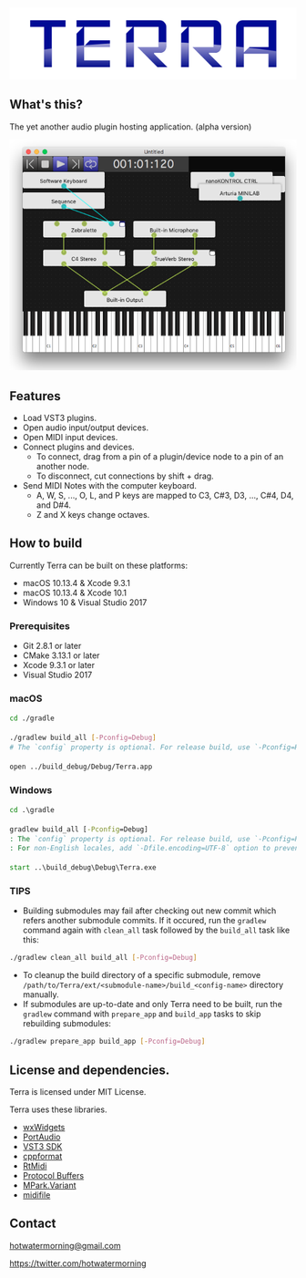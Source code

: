 ![Terra](./misc/Logo.png)

## What's this?

The yet another audio plugin hosting application. (alpha version)

![ScreenShot](./misc/ScreenShot.png)

## Features

* Load VST3 plugins.
* Open audio input/output devices.
* Open MIDI input devices.
* Connect plugins and devices.
    * To connect, drag from a pin of a plugin/device node to a pin of an another node.
    * To disconnect, cut connections by shift + drag.
* Send MIDI Notes with the computer keyboard.
    * A, W, S, ..., O, L, and P keys are mapped to C3, C#3, D3, ..., C#4, D4, and D#4.
    * Z and X keys change octaves.

## How to build

Currently Terra can be built on these platforms:

* macOS 10.13.4 & Xcode 9.3.1
* macOS 10.13.4 & Xcode 10.1
* Windows 10 & Visual Studio 2017

### Prerequisites

* Git 2.8.1 or later
* CMake 3.13.1 or later
* Xcode 9.3.1 or later
* Visual Studio 2017

### macOS

```sh
cd ./gradle

./gradlew build_all [-Pconfig=Debug]
# The `config` property is optional. For release build, use `-Pconfig=Release` instead.

open ../build_debug/Debug/Terra.app
```

### Windows

```bat
cd .\gradle

gradlew build_all [-Pconfig=Debug]
: The `config` property is optional. For release build, use `-Pconfig=Release` instead.
: For non-English locales, add `-Dfile.encoding=UTF-8` option to prevent Mojibake.

start ..\build_debug\Debug\Terra.exe
```

### TIPS

* Building submodules may fail after checking out new commit which refers another submodule commits.
If it occured, run the `gradlew` command again with `clean_all` task followed by the `build_all` task like this:

```sh
./gradlew clean_all build_all [-Pconfig=Debug]
```

* To cleanup the build directory of a specific submodule, remove `/path/to/Terra/ext/<submodule-name>/build_<config-name>` directory manually.
* If submodules are up-to-date and only Terra need to be built, run the `gradlew` command with `prepare_app` and `build_app` tasks to skip rebuilding submodules:

```sh
./gradlew prepare_app build_app [-Pconfig=Debug]
```

## License and dependencies.

Terra is licensed under MIT License.

Terra uses these libraries.

* [wxWidgets](http://www.wxwidgets.org/)
* [PortAudio](http://www.portaudio.com/)
* [VST3 SDK](https://github.com/steinbergmedia/vst3sdk)
* [cppformat](http://fmtlib.net)
* [RtMidi](https://github.com/thestk/rtmidi)
* [Protocol Buffers](https://developers.google.com/protocol-buffers/)
* [MPark.Variant](https://github.com/mpark/variant)
* [midifile](https://github.com/craigsapp/midifile)

## Contact

hotwatermorning@gmail.com

https://twitter.com/hotwatermorning
